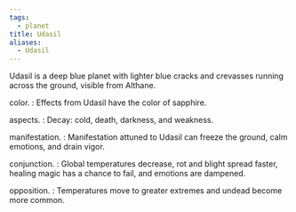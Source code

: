 ```yaml
---
tags:
  - planet
title: Udasil
aliases:
  - Udasil
---
```


Udasil is a deep blue planet with lighter blue cracks and crevasses running across the ground, visible from Althane.

color.
: Effects from Udasil have the color of <span class="text-[#33abf3]">sapphire</span>.

aspects.
: Decay: cold, death, darkness, and weakness.

manifestation.
: Manifestation attuned to Udasil can freeze the ground, calm emotions, and drain vigor.

conjunction.
: Global temperatures decrease, rot and blight spread faster, healing magic has a chance to fail, and emotions are dampened.

opposition.
: Temperatures move to greater extremes and undead become more common.